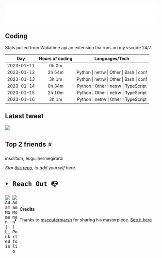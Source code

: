 
![test image size](/assets/welcome_message.gif)

## Coding
Stats pulled from Wakatime api an extension tha runs on my vscode 24/7.

|Day|Hours of coding|Languages/Tech|
|:-:|:-:|:-:|
|2023-01-11|0h 0m||
|2023-01-12|2h 54m|Python &#124; netrw &#124; Other &#124; Bash &#124; conf|
|2023-01-13|3h 1m|Python &#124; netrw &#124; Other &#124; Bash &#124; conf|
|2023-01-14|0h 34m|Python &#124; Other &#124; netrw &#124; TypeScript|
|2023-01-15|2h 10m|Python &#124; Other &#124; netrw &#124; TypeScript|
|2023-01-16|3h 1m|Python &#124; netrw &#124; Other &#124; TypeScript|

## Latest tweet
[<img src="<tweet-image-url>" width="400">](<tweet-url>)

## Top 2 friends ⭐️
insolitum, euguilhermegirardi

*Star [this repo](https://github.com/AdamMomen/AdamMomen), to add yourself here.*


<samp>

## ➤ Reach Out :mailbox_with_no_mail:

>
  <a href="https://www.linkedin.com/in/adam-momen-99596275/">
     <img align="left" alt="Adam Momen | Linkedin" width="24px" src="./assets/Linkedin.svg" />
   </a>

   <a href="https://adammomen.com/">
     <img align="left" alt="Adam Momen | Portfolio" width="24px" src="./assets/web.svg" />
   </a>

</samp>

<br>

#### Credits
* Thanks to [mscoutermarsh](https://github.com/mscoutermarsh) for sharing his masterpiece. [See it here](https://github.com/mscoutermarsh/mscoutermarsh)